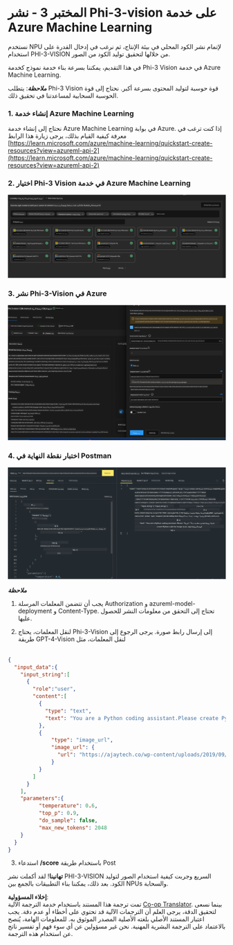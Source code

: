 <!--
CO_OP_TRANSLATOR_METADATA:
{
  "original_hash": "20cb4e6ac1686248e8be913ccf6c2bc2",
  "translation_date": "2025-07-17T04:30:54+00:00",
  "source_file": "md/02.Application/02.Code/Phi3/VSCodeExt/HOL/Apple/03.DeployPhi3VisionOnAzure.md",
  "language_code": "ar"
}
-->
# **المختبر 3 - نشر Phi-3-vision على خدمة Azure Machine Learning**

نستخدم NPU لإتمام نشر الكود المحلي في بيئة الإنتاج، ثم نرغب في إدخال القدرة على استخدام PHI-3-VISION من خلالها لتحقيق توليد الكود من الصور.

في هذا التقديم، يمكننا بسرعة بناء خدمة نموذج كخدمة Phi-3 Vision في خدمة Azure Machine Learning.

***ملاحظة***: يتطلب Phi-3 Vision قوة حوسبة لتوليد المحتوى بسرعة أكبر. نحتاج إلى قوة الحوسبة السحابية لمساعدتنا في تحقيق ذلك.


### **1. إنشاء خدمة Azure Machine Learning**

نحتاج إلى إنشاء خدمة Azure Machine Learning في بوابة Azure. إذا كنت ترغب في معرفة كيفية القيام بذلك، يرجى زيارة هذا الرابط [https://learn.microsoft.com/azure/machine-learning/quickstart-create-resources?view=azureml-api-2](https://learn.microsoft.com/azure/machine-learning/quickstart-create-resources?view=azureml-api-2)


### **2. اختيار Phi-3 Vision في خدمة Azure Machine Learning**

![Catalog](../../../../../../../../../translated_images/vison_catalog.f979823d5bde8aef2c37a3a9686f6c5d0c521f93730447798ea6fb580091443f.ar.png)


### **3. نشر Phi-3-Vision في Azure**


![Deploy](../../../../../../../../../translated_images/vision_deploy.a8114ccd849a957272bf30959bdef166b21a0fac4c4f0129dab0106b97104772.ar.png)


### **4. اختبار نقطة النهاية في Postman**


![Test](../../../../../../../../../translated_images/vision_test.0b9c1b1d414131d03398c88fc1b79d839e7946c2ae5c9fd170a2894c271e2993.ar.png)


***ملاحظة***

1. يجب أن تتضمن المعلمات المرسلة Authorization و azureml-model-deployment و Content-Type. تحتاج إلى التحقق من معلومات النشر للحصول عليها.

2. لنقل المعلمات، يحتاج Phi-3-Vision إلى إرسال رابط صورة. يرجى الرجوع إلى طريقة GPT-4-Vision لنقل المعلمات، مثل

```json

{
  "input_data":{
    "input_string":[
      {
        "role":"user",
        "content":[ 
          {
            "type": "text",
            "text": "You are a Python coding assistant.Please create Python code for image "
          },
          {
              "type": "image_url",
              "image_url": {
                "url": "https://ajaytech.co/wp-content/uploads/2019/09/index.png"
              }
          }
        ]
      }
    ],
    "parameters":{
          "temperature": 0.6,
          "top_p": 0.9,
          "do_sample": false,
          "max_new_tokens": 2048
    }
  }
}

```

3. استدعاء **/score** باستخدام طريقة Post

**تهانينا**! لقد أكملت نشر PHI-3-VISION السريع وجربت كيفية استخدام الصور لتوليد الكود. بعد ذلك، يمكننا بناء التطبيقات بالجمع بين NPUs والسحابة.

**إخلاء المسؤولية**:  
تمت ترجمة هذا المستند باستخدام خدمة الترجمة الآلية [Co-op Translator](https://github.com/Azure/co-op-translator). بينما نسعى لتحقيق الدقة، يرجى العلم أن الترجمات الآلية قد تحتوي على أخطاء أو عدم دقة. يجب اعتبار المستند الأصلي بلغته الأصلية المصدر الموثوق به. للمعلومات الهامة، يُنصح بالاعتماد على الترجمة البشرية المهنية. نحن غير مسؤولين عن أي سوء فهم أو تفسير ناتج عن استخدام هذه الترجمة.